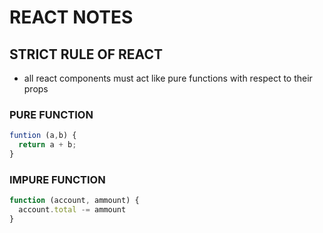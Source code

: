 # REACT NOTES

## STRICT RULE OF REACT
- all react components must act like pure functions with respect to their props

### PURE FUNCTION
```js
funtion (a,b) {
  return a + b;
}

```

### IMPURE FUNCTION
```js
function (account, ammount) {
  account.total -= ammount
}
```
